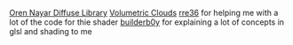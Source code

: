 [Oren Nayar Diffuse Library](https://github.com/glslify/glsl-diffuse-oren-nayar)
[Volumetric Clouds](https://gist.github.com/dolanor/03ee10b8725fc59aada4805625200239)
[rre36](https://github.com/rre36) for helping me with a lot of the code for thie shader
[builderb0y](https://github.com/Builderb0y) for explaining a lot of concepts in glsl and shading to me
